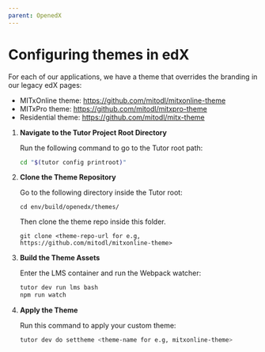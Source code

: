 ```yaml
---
parent: OpenedX
---
```


# Configuring themes in edX

For each of our applications, we have a theme that overrides the branding in our legacy edX pages:
- MITxOnline theme: https://github.com/mitodl/mitxonline-theme
- MITxPro theme: https://github.com/mitodl/mitxpro-theme
- Residential theme: https://github.com/mitodl/mitx-theme

1. **Navigate to the Tutor Project Root Directory**

   Run the following command to go to the Tutor root path:
   ```bash
   cd "$(tutor config printroot)"
   ```

2. **Clone the Theme Repository**

   Go to the following directory inside the Tutor root:
   ```
   cd env/build/openedx/themes/
   ```
   Then clone the theme repo inside this folder. 
   ```
   git clone <theme-repo-url for e.g, https://github.com/mitodl/mitxonline-theme>
   ```

4. **Build the Theme Assets**

   Enter the LMS container and run the Webpack watcher:
   ```bash
   tutor dev run lms bash
   npm run watch
   ```

5. **Apply the Theme**

   Run this command to apply your custom theme:
   ```bash
   tutor dev do settheme <theme-name for e.g, mitxonline-theme>
   ```
